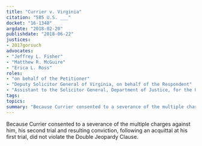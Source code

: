 ```yaml
---
title: "Currier v. Virginia"
citation: "585 U.S. ___"
docket: "16-1348"
argdate: "2018-02-20"
publishdate: "2018-06-22"
justices:
- 2017gorsuch
advocates:
- "Jeffrey L. Fisher"
- "Matthew R. McGuire"
- "Erica L. Ross"
roles:
- "on behalf of the Petitioner"
- "Deputy Solicitor General of Virginia, on behalf of the Respondent"
- "Assistant to the Solicitor General, Department of Justice, for the United States, as amicus curiae, supporting the Respondent"
tags:
topics:
summary: "Because Currier consented to a severance of the multiple charges against him, his second trial and resulting conviction, following an acquittal at his first trial, did not violate the Double Jeopardy Clause."
---
```

Because Currier consented to a severance of the multiple charges against him, his second trial and resulting conviction, following an acquittal at his first trial, did not violate the Double Jeopardy Clause.

